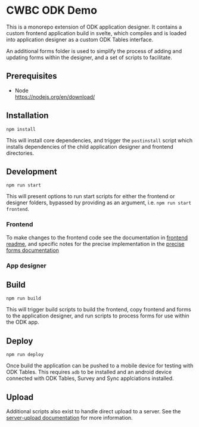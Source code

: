 # CWBC ODK Demo

This is a monorepo extension of ODK application designer. It contains a custom frontend application build in svelte, which compiles and is loaded into application designer as a custom ODK Tables interface.

An additional forms folder is used to simplify the process of adding and updating forms within the designer, and a set of scripts to facilitate.

## Prerequisites

- Node  
  https://nodejs.org/en/download/

## Installation

```
npm install
```

This will install core dependencies, and trigger the `postinstall` script which installs dependencies of the child application designer and frontend directories.

## Development

```
npm run start
```

This will present options to run start scripts for either the frontend or designer folders, bypassed by providing as an argument, i.e. `npm run start frontend`.

### Frontend

To make changes to the frontend code see the documentation in [frontend readme](./frontend/README.md), and specific notes for the precise implementation in the [precise forms documentation](./documentation/precise-forms.md)

### App designer

## Build

```
npm run build
```

This will trigger build scripts to build the frontend, copy frontend and forms to the application designer, and run scripts to process forms for use within the ODK app.

## Deploy

```
npm run deploy
```

Once build the application can be pushed to a mobile device for testing with ODK Tables. This requires `adb` to be installed and an android device connected with ODK Tables, Survey and Sync applciations installed.

## Upload

Additional scripts also exist to handle direct upload to a server. See the [server-upload documentation](./documentation/server-upload.md) for more information.
